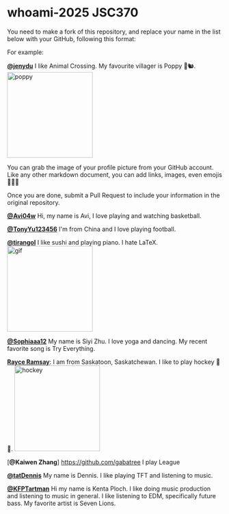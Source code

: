 # whoami-2025 JSC370

You need to make a fork of this repository, and replace your name in the list below with your GitHub, following this format:

For example:

[**@jenydu**](https://github.com/jenydu) I like Animal Crossing. My favourite villager is Poppy 🍂🐿️. <img src="https://preview.redd.it/f79f0cv1o7j51.jpg?auto=webp&s=1e572edf80d0eba0c35c77c3c81231d9e626d366" alt="poppy" width="200px">

You can grab the image of your profile picture from your GitHub account. Like any other markdown document, you can add links, images, even emojis 🍋🍰🐸

Once you are done, submit a Pull Request to include your information in the original repository.


[**@Avi04w**](https://github.com/avi04w) Hi, my name is Avi, I love playing and watching basketball.

[**@TonyYu123456**](https://github.com/TonyYu123456) I'm from China and I love playing football.

[**@tirangol**](https://github.com/tirangol) I like sushi and playing piano. I hate LaTeX. <img src='https://media.tenor.com/LVeZa0OwoVgAAAAM/shock-shocked.gif' alt='gif' width='200px'>

[**@Sophiaaa12**](https://github.com/Sophiaaa12) My name is Siyi Zhu. I love yoga and dancing. My recent favorite song is Try Everything.

[**Rayce Ramsay**](https://github.com/rayceramsay): I am from Saskatoon, Saskatchewan. I like to play hockey 🏒 🥅. <img src="https://images.sidearmdev.com/resize?url=https%3a%2f%2fdxbhsrqyrr690.cloudfront.net%2fsidearm.nextgen.sites%2fvarsityblues.ca%2fimages%2f2024%2f11%2f23%2fBU_MHKY_vs_UofT_-39.jpg&width=1536&type=webp" alt="hockey" width="200px">

[**@Kaiwen Zhang**] https://github.com/gabatree
I play League

[**@tatDennis**](https://github.com/tatDennis) My name is Dennis. I like playing TFT and listening to music. 

[**@KFPTartman**](https://github.com/KFPTartman) Hi my name is Kenta Ploch. I like doing music production and listening to music in general.
I like listening to EDM, specifically future bass. My favorite artist is Seven Lions. 
